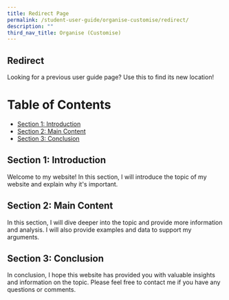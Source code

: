 ```yaml
---
title: Redirect Page
permalink: /student-user-guide/organise-customise/redirect/
description: ""
third_nav_title: Organise (Customise)
---
```

## Redirect
Looking for a previous user guide page? Use this to find its new location!


  <h1>Table of Contents</h1>
    
  <ul>
      <li><a href="#section1">Section 1: Introduction</a></li>
      <li><a href="#section2">Section 2: Main Content</a></li>
      <li><a href="#section3">Section 3: Conclusion</a></li>
    </ul>

<h2 id="section1">Section 1: Introduction</h2><p>Welcome to my website! In this section, I will introduce the topic of my website and explain why it's important.</p>
    
<h2 id="section2">Section 2: Main Content</h2>
<p>In this section, I will dive deeper into the topic and provide more information and analysis. I will also provide examples and data to support my arguments.</p>
    
<h2 id="section3">Section 3: Conclusion</h2>
<p>In conclusion, I hope this website has provided you with valuable insights and information on the topic. Please feel free to contact me if you have any questions or comments.</p>